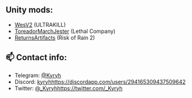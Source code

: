 ## Unity mods:
- [WesV2](https://thunderstore.io/c/ultrakill/p/Kyryh/WesV2/) (ULTRAKILL)
- [ToreadorMarchJester](https://thunderstore.io/c/lethal-company/p/Kyryh/ToreadorMarchJester/) (Lethal Company)
- [ReturnsArtifacts](https://thunderstore.io/package/Kyryh/ReturnsArtifacts/) (Risk of Rain 2)

<!--
Telegram Bots:
- TODO
-->

## 📫 Contact info:
- Telegram: [@Kyryh](https://t.me/Kyryh)
- Discord: [kyryh](https://discordapp.com/users/294165309437509642)https://discordapp.com/users/294165309437509642
- Twitter: [@_Kyryh](https://twitter.com/_Kyryh)https://twitter.com/_Kyryh
